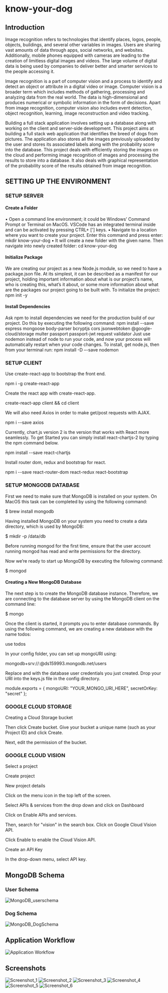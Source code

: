 # know-your-dog

## Introduction

Image recognition refers to technologies that identify places, logos, people, objects, buildings, and several other variables in images. Users are sharing vast amounts of data through apps, social networks, and websites. Additionally, mobile phones equipped with cameras are leading to the creation of limitless digital images and videos. The large volume of digital data is being used by companies to deliver better and smarter services to the people accessing it.

Image recognition is a part of computer vision and a process to identify and detect an object or attribute in a digital video or image. Computer vision is a broader term which includes methods of gathering, processing and analyzing data from the real world. The data is high-dimensional and produces numerical or symbolic information in the form of decisions. Apart from image recognition, computer vision also includes event detection, object recognition, learning, image reconstruction and video tracking.

Building a full stack application involves setting up a database along with working on the client and server-side development. This project aims at building a full stack web application that identifies the breed of dogs from pictures. The application also stores all the images previously uploaded by the user and stores its associated labels along with the probability score into the database. This project deals with efficiently storing the images on the cloud and performing image recognition of images and processing the results to store into a database. It also deals with graphical representation of the probability score of the results obtained from image recognition. 

## SETTING UP THE ENVIRONMENT

### SETUP SERVER

#### Create a Folder
•	Open a command line environment; it could be Windows’ Command Prompt or Terminal on MacOS. VSCode has an integrated terminal inside and can be activated by pressing CTRL+ ['] keys.
•	Navigate to a location where you want to create your project. Enter this command and press enter:
	mkdir know-your-dog
•	It will create a new folder with the given name. Then navigate into newly created folder:
	cd know-your-dog
  
#### Initialize Package

We are creating our project as a new Node.js module, so we need to have a package.json file. At its simplest, it can be described as a manifest for our project, holding important information about what is our project’s name, who is creating this, what’s it about, or some more information about what are the packages our project going to be built with.
To initialize the project:
npm init -y

#### Install Dependencies

Ask npm to install dependencies we need for the production build of our project. Do this by executing the following command:
npm install --save express mongoose body-parser bcryptjs cors jsonwebtoken @google-cloud/storage multer passport passport-jwt request validator
Just use nodemon instead of node to run your code, and now your process will automatically restart when your code changes. To install, get node.js, then from your terminal run:
npm install -D –-save nodemon

### SETUP CLIENT

Use create-react-app to bootstrap the front end.

npm i -g create-react-app

Create the react app with create-react-app.

create-react-app client && cd client 

We will also need Axios in order to make get/post requests with AJAX.

npm i --save axios

Currently, chart.js version 2 is the version that works with React more seamlessly. To get Started you can simply install react-chartjs-2 by typing the npm command below.

npm install --save react-chartjs

Install router dom, redux and bootstrap for react. 

npm i --save react-router-dom react-redux react-bootstrap

### SETUP MONGODB DATABASE

First we need to make sure that MongoDB is installed on your system. On MacOS this task can be completed by using the following command:

$ brew install mongodb

Having installed MongoDB on your system you need to create a data directory, which is used by MongoDB:

$ mkdir -p /data/db

Before running mongod for the first time, ensure that the user account running mongod has read and write permissions for the directory.

Now we’re ready to start up MongoDB by executing the following command:

$ mongod

#### Creating a New MongoDB Database

The next step is to create the MongoDB database instance. Therefore, we are connecting to the database server by using the MongoDB client on the command line:

$ mongo

Once the client is started, it prompts you to enter database commands. By using the following command, we are creating a new database with the name todos:

use todos

In your config folder, you can set up mongoURI using:

mongodb+srv://<dbuser>:<dbpassword>@ds159993.mongodb.net/users
  
Replace <dbuser> and <dbpassword> with the database user credentials you just created.
Drop your URI into the keys.js file in the config directory. 
  
module.exports = {
 mongoURI: "YOUR_MONGO_URI_HERE",
 secretOrKey: "secret"
};

### GOOGLE CLOUD STORAGE

Creating a Cloud Storage bucket

Then click Create bucket. Give your bucket a unique name (such as your Project ID) and click Create.

Next, edit the permission of the bucket. 

### GOOGLE CLOUD VISION 

Select a project

Create project

New project details

Click on the menu icon in the top left of the screen.

Select APIs & services from the drop down and click on Dashboard

Click on Enable APIs and services. 

Then, search for "vision" in the search box. Click on Google Cloud Vision API.

Click Enable to enable the Cloud Vision API.

Create an API Key

In the drop-down menu, select API key.

## MongoDB Schema

### User Schema

![MongoDB_userschema](MongoDB_userschema.png)

### Dog Schema

![MongoDB_DogSchema](MongoDB_DogSchema.png)

## Application Workflow

![Application Workflow](Application_workflow.png)

## Screenshots

![Screenshot_1](Screenshot_1.png)
![Screenshot_2](Screenshot_2.png)
![Screenshot_3](Screenshot_3.png)
![Screenshot_4](Screenshot_4.png)
![Screenshot_5](Screenshot_5.png)
![Screenshot_6](Screenshot_6.png)










